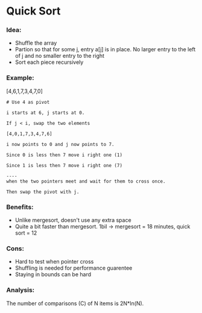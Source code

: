 # Quick Sort

### Idea:
* Shuffle the array
* Partion so that for some j, entry a[j] is in place. No larger entry to the left of j and no smaller entry to the right
* Sort each piece recursively

### Example:

[4,6,1,7,3,4,7,0]

```
# Use 4 as pivot

i starts at 6, j starts at 0.

If j < i, swap the two elements

[4,0,1,7,3,4,7,6]

i now points to 0 and j now points to 7.

Since 0 is less then 7 move i right one (1)

Since 1 is less then 7 move i right one (7)

----
when the two pointers meet and wait for them to cross once.

Then swap the pivot with j.
```

### Benefits:
* Unlike mergesort, doesn't use any extra space
* Quite a bit faster than mergesort. 1bil -> mergesort = 18 minutes, quick sort = 12

### Cons:
* Hard to test when pointer cross
* Shuffling is needed for performance guarentee
* Staying in bounds can be hard


### Analysis:

The number of comparisons (C) of N items is 2N*ln(N).



